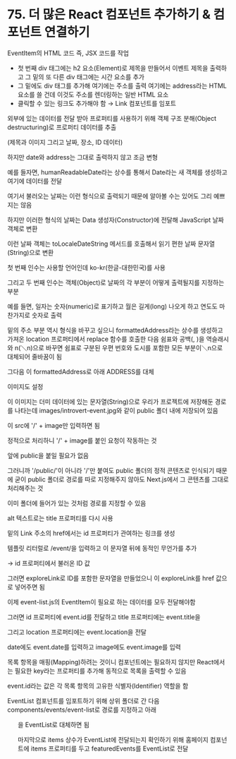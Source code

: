 # 75. 더 많은 React 컴포넌트 추가하기 & 컴포넌트 연결하기

EventItem의 HTML 코드 즉, JSX 코드를 작업

- 첫 번째 div 태그에는 h2 요소(Element)로 제목을 만들어서 이벤트 제목을 출력하고 그 밑의 또 다른 div 태그에는 시간 요소를 추가
- 그 밑에도 div 태그를 추가해 여기에는 주소를 출력
  여기에는 address라는 HTML 요소를 쓸 건데 이것도 주소를 렌더링하는 일반 HTML 요소
- 클릭할 수 있는 링크도 추가해야 함 → Link 컴포넌트를 임포트

외부에 있는 데이터를 전달 받아 프로퍼티를 사용하기 위해 객체 구조 분해(Object destructuring)로 프로퍼티 데이터를 추출

(제목과 이미지 그리고 날짜, 장소, ID 데이터)

하지만 date와 address는 그대로 출력하지 않고 조금 변형

예를 들자면, humanReadableDate라는 상수를 통해서 Date라는 새 객체를 생성하고 여기에 데이터를 전달

여기서 불러오는 날짜는 이런 형식으로 출력되기 때문에 알아볼 수는 있어도 그리 예쁘지는 않음

하지만 이러한 형식의 날짜는 Data 생성자(Constructor)에 전달해 JavaScript 날짜 객체로 변환

이런 날짜 객체는 toLocaleDateString 메서드를 호출해서 읽기 편한 날짜 문자열(String)으로 변환

첫 번째 인수는 사용할 언어인데 ko-kr(한글-대한민국)를 사용

그리고 두 번째 인수는 객체(Object)로 날짜의 각 부분이 어떻게 출력될지를 지정하는 부분

예를 들면, 일자는 숫자(numeric)로 표기하고 월은 길게(long) 나오게 하고 연도도 마찬가지로 숫자로 출력

밑의 주소 부분 역시 형식을 바꾸고 싶으니 formattedAddress라는 상수를 생성하고 가져온 location 프로퍼티에서 replace 함수를 호출한 다음 쉼표와 공백(, )을 역슬래시와 n(＼n)으로 바꾸면 쉼표로 구분된 우편 번호와 도시를 포함한 모든 부분이＼n으로 대체되어 줄바꿈이 됨

그다음 이 formattedAddress로 아래 ADDRESS를 대체

이미지도 설정

이 이미지는 더미 데이터에 있는 문자열(String)으로 우리가 프로젝트에 저장해둔 경로를 나타는데 images/introvert-event.jpg와 같이 public 폴더 내에 저장되어 있음

이 src에 '/' + image만 입력하면 됨

정적으로 처리하니 '/' + image를 붙인 요청이 작동하는 것

앞에 public을 붙일 필요가 없음

그러니까 '/public/'이 아니라 '/'만 붙여도 public 폴더의 정적 콘텐츠로 인식되기 때문에 굳이 public 폴더로 경로를 따로 지정해주지 않아도 Next.js에서 그 콘텐츠를 그대로 처리해주는 것

이미 폴더에 들어가 있는 것처럼 경로를 지정할 수 있음

alt 텍스트로는 title 프로퍼티를 다시 사용

밑의 Link 주소의 href에서는 id 프로퍼티가 관여하는 링크를 생성

템플릿 리터럴로 /event/을 입력하고 이 문자열 뒤에 동적인 무언가를 추가

→ id 프로퍼티에서 불러온 ID 값

그러면 exploreLink로 ID를 포함한 문자열을 만들었으니 이 exploreLink를 href 값으로 넣어주면 됨

이제 event-list.js의 EventItem이 필요로 하는 데이터를 모두 전달해야함

그러면 id 프로퍼티에 event.id를 전달하고 title 프로퍼티에는 event.title을

그리고 location 프로퍼티에는 event.location을 전달

date에도 event.date를 입력하고 image에도 event.image를 입력

목록 항목을 매핑(Mapping)하려는 것이니 컴포넌트에는 필요하지 않지만 React에서는 필요한 key라는 프로퍼티를 추가해 동적으로 목록을 출력할 수 있음

event.id라는 값은 각 목록 항목의 고유한 식별자(Identifier) 역할을 함

EventList 컴포넌트를 임포트하기 위해 상위 폴더로 간 다음 components/events/event-list로 경로를 지정하고 아래 <ul>을 EventList로 대체하면 됨

마지막으로 items 상수가 EventList에 전달되는지 확인하기 위해 홈페이지 컴포넌트에 items 프로퍼티를 두고 featuredEvents를 EventList로 전달
